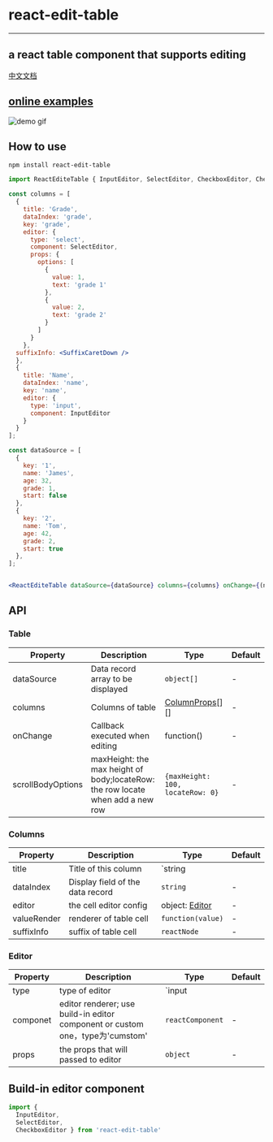 # react-edit-table 
---
## a react table component that supports editing
[中文文档](./README_CN.md)

## [online examples](https://weber-cd.github.io/react-edit-table)

![demo gif]('./demo.gif')

## How to use

```
npm install react-edit-table
```

```jsx
import ReactEditeTable { InputEditor, SelectEditor, CheckboxEditor, CheckboxRender } from 'react-edit-table'

const columns = [
  {
    title: 'Grade',
    dataIndex: 'grade',
    key: 'grade',
    editor: {
      type: 'select',
      component: SelectEditor,
      props: {
        options: [
          {
            value: 1,
            text: 'grade 1'
          }, 
          {
            value: 2,
            text: 'grade 2'
          }
        ]
      }
    },
  suffixInfo: <SuffixCaretDown />
  },
  {
    title: 'Name',
    dataIndex: 'name',
    key: 'name',
    editor: {
      type: 'input',
      component: InputEditor
    }
  }
];

const dataSource = [
  {
    key: '1',
    name: 'James',
    age: 32,
    grade: 1,
    start: false
  },
  {
    key: '2',
    name: 'Tom',
    age: 42,
    grade: 2,
    start: true
  },
];


<ReactEditeTable dataSource={dataSource} columns={columns} onChange={(newDataSource=>{}}/>;
```


## API

### Table

| Property | Description | Type | Default |
| --- | --- | ---| ---|
| dataSource | Data record array to be displayed | `object[]` | - | 
| columns | Columns of table | [ColumnProps](#ColumnProps)[][] | - | 
| onChange | Callback executed when editing | function() | -|
| scrollBodyOptions | maxHeight: the max height of body;locateRow: the row locate when add a new row  | `{maxHeight: 100,  locateRow: 0}` | -|


### <span id="ColumnProps">Columns</span>

| Property | Description | Type | Default |
| --- | --- | --- | --- |
| title | Title of this column | `string || ReactNode` | - |
| dataIndex |  Display field of the data record | `string` | - | 
| editor | the cell editor config | object: [Editor](#EditorConfig) | - | 
| valueRender | renderer of table cell | `function(value)` | - | 
| suffixInfo | suffix of table cell | `reactNode` | - | 

### <span id="EditorConfig">Editor</span>
| Property | Description | Type | Default |
| --- | --- | --- | --- |
| type | type of editor | `input || select || checkbox`  | - |
| componet | editor renderer; use build-in editor component or custom one，type为'cumstom' | `reactComponent`| - |
| props | the props  that will passed to editor| `object` |-|

##  Build-in editor component
```js
import {
  InputEditor,
  SelectEditor,
  CheckboxEditor } from 'react-edit-table'
```


